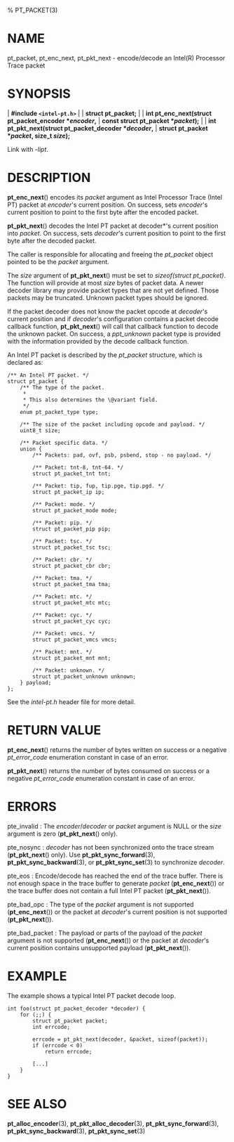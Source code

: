 % PT_PACKET(3)

<!---
 ! Copyright (c) 2015-2018, Intel Corporation
 !
 ! Redistribution and use in source and binary forms, with or without
 ! modification, are permitted provided that the following conditions are met:
 !
 !  * Redistributions of source code must retain the above copyright notice,
 !    this list of conditions and the following disclaimer.
 !  * Redistributions in binary form must reproduce the above copyright notice,
 !    this list of conditions and the following disclaimer in the documentation
 !    and/or other materials provided with the distribution.
 !  * Neither the name of Intel Corporation nor the names of its contributors
 !    may be used to endorse or promote products derived from this software
 !    without specific prior written permission.
 !
 ! THIS SOFTWARE IS PROVIDED BY THE COPYRIGHT HOLDERS AND CONTRIBUTORS "AS IS"
 ! AND ANY EXPRESS OR IMPLIED WARRANTIES, INCLUDING, BUT NOT LIMITED TO, THE
 ! IMPLIED WARRANTIES OF MERCHANTABILITY AND FITNESS FOR A PARTICULAR PURPOSE
 ! ARE DISCLAIMED. IN NO EVENT SHALL THE COPYRIGHT OWNER OR CONTRIBUTORS BE
 ! LIABLE FOR ANY DIRECT, INDIRECT, INCIDENTAL, SPECIAL, EXEMPLARY, OR
 ! CONSEQUENTIAL DAMAGES (INCLUDING, BUT NOT LIMITED TO, PROCUREMENT OF
 ! SUBSTITUTE GOODS OR SERVICES; LOSS OF USE, DATA, OR PROFITS; OR BUSINESS
 ! INTERRUPTION) HOWEVER CAUSED AND ON ANY THEORY OF LIABILITY, WHETHER IN
 ! CONTRACT, STRICT LIABILITY, OR TORT (INCLUDING NEGLIGENCE OR OTHERWISE)
 ! ARISING IN ANY WAY OUT OF THE USE OF THIS SOFTWARE, EVEN IF ADVISED OF THE
 ! POSSIBILITY OF SUCH DAMAGE.
 !-->

# NAME

pt_packet, pt_enc_next, pt_pkt_next - encode/decode an Intel(R) Processor Trace
packet


# SYNOPSIS

| **\#include `<intel-pt.h>`**
|
| **struct pt_packet;**
|
| **int pt_enc_next(struct pt_packet_encoder \**encoder*,**
|				  **const struct pt_packet \**packet*);**
|
| **int pt_pkt_next(struct pt_packet_decoder \**decoder*,**
|				  **struct pt_packet \**packet*, size_t *size*);**

Link with *-lipt*.


# DESCRIPTION

**pt_enc_next**() encodes its *packet* argument as Intel Processor Trace (Intel
PT) packet at *encoder*'s current position.  On success, sets *encoder*'s
current position to point to the first byte after the encoded packet.


**pt_pkt_next**() decodes the Intel PT packet at decoder*'s current position
into *packet*.  On success, sets *decoder*'s current position to point to the
first byte after the decoded packet.

The caller is responsible for allocating and freeing the *pt_packet* object
pointed to be the *packet* argument.

The *size* argument of **pt_pkt_next**() must be set to *sizeof(struct
pt_packet)*.  The function will provide at most *size* bytes of packet data.  A
newer decoder library may provide packet types that are not yet defined.  Those
packets may be truncated.  Unknown packet types should be ignored.

If the packet decoder does not know the packet opcode at *decoder*'s current
position and if *decoder*'s configuration contains a packet decode callback
function, **pt_pkt_next**() will call that callback function to decode the
unknown packet.  On success, a *ppt_unknown* packet type is provided with the
information provided by the decode callback function.

An Intel PT packet is described by the *pt_packet* structure, which is declared
as:

~~~{.c}
/** An Intel PT packet. */
struct pt_packet {
	/** The type of the packet.
	 *
	 * This also determines the \@variant field.
	 */
	enum pt_packet_type type;

	/** The size of the packet including opcode and payload. */
	uint8_t size;

	/** Packet specific data. */
	union {
		/** Packets: pad, ovf, psb, psbend, stop - no payload. */

		/** Packet: tnt-8, tnt-64. */
		struct pt_packet_tnt tnt;

		/** Packet: tip, fup, tip.pge, tip.pgd. */
		struct pt_packet_ip ip;

		/** Packet: mode. */
		struct pt_packet_mode mode;

		/** Packet: pip. */
		struct pt_packet_pip pip;

		/** Packet: tsc. */
		struct pt_packet_tsc tsc;

		/** Packet: cbr. */
		struct pt_packet_cbr cbr;

		/** Packet: tma. */
		struct pt_packet_tma tma;

		/** Packet: mtc. */
		struct pt_packet_mtc mtc;

		/** Packet: cyc. */
		struct pt_packet_cyc cyc;

		/** Packet: vmcs. */
		struct pt_packet_vmcs vmcs;

		/** Packet: mnt. */
		struct pt_packet_mnt mnt;

		/** Packet: unknown. */
		struct pt_packet_unknown unknown;
	} payload;
};
~~~

See the *intel-pt.h* header file for more detail.


# RETURN VALUE

**pt_enc_next**() returns the number of bytes written on success or a negative
*pt_error_code* enumeration constant in case of an error.

**pt_pkt_next**() returns the number of bytes consumed on success or a negative
*pt_error_code* enumeration constant in case of an error.


# ERRORS

pte_invalid
:   The *encoder*/*decoder* or *packet* argument is NULL or the *size* argument
    is zero (**pt_pkt_next**() only).

pte_nosync
:   *decoder* has not been synchronized onto the trace stream (**pt_pkt_next**()
    only).  Use **pt_pkt_sync_forward**(3), **pt_pkt_sync_backward**(3), or
    **pt_pkt_sync_set**(3) to synchronize *decoder*.

pte_eos
:   Encode/decode has reached the end of the trace buffer.  There is not enough
    space in the trace buffer to generate *packet* (**pt_enc_next**()) or the
    trace buffer does not contain a full Intel PT packet (**pt_pkt_next**()).

pte_bad_opc
:   The type of the *packet* argument is not supported (**pt_enc_next**()) or
    the packet at *decoder*'s current position is not supported
    (**pt_pkt_next**()).

pte_bad_packet
:   The payload or parts of the payload of the *packet* argument is not
    supported (**pt_enc_next**()) or the packet at *decoder*'s current position
    contains unsupported payload (**pt_pkt_next**()).


# EXAMPLE

The example shows a typical Intel PT packet decode loop.

~~~{.c}
int foo(struct pt_packet_decoder *decoder) {
	for (;;) {
		struct pt_packet packet;
		int errcode;

		errcode = pt_pkt_next(decoder, &packet, sizeof(packet));
		if (errcode < 0)
			return errcode;

		[...]
	}
}
~~~


# SEE ALSO

**pt_alloc_encoder**(3), **pt_pkt_alloc_decoder**(3),
**pt_pkt_sync_forward**(3), **pt_pkt_sync_backward**(3), **pt_pkt_sync_set**(3)
